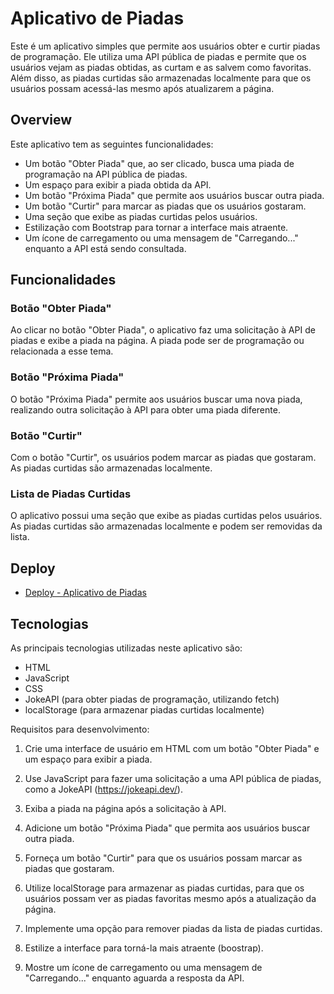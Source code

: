 # Aplicativo de Piadas

Este é um aplicativo simples que permite aos usuários obter e curtir piadas de programação. Ele utiliza uma API pública de piadas e permite que os usuários vejam as piadas obtidas, as curtam e as salvem como favoritas. Além disso, as piadas curtidas são armazenadas localmente para que os usuários possam acessá-las mesmo após atualizarem a página.

## Overview

Este aplicativo tem as seguintes funcionalidades:

- Um botão "Obter Piada" que, ao ser clicado, busca uma piada de programação na API pública de piadas.
- Um espaço para exibir a piada obtida da API.
- Um botão "Próxima Piada" que permite aos usuários buscar outra piada.
- Um botão "Curtir" para marcar as piadas que os usuários gostaram.
- Uma seção que exibe as piadas curtidas pelos usuários.
- Estilização com Bootstrap para tornar a interface mais atraente.
- Um ícone de carregamento ou uma mensagem de "Carregando..." enquanto a API está sendo consultada.

## Funcionalidades

### Botão "Obter Piada"

Ao clicar no botão "Obter Piada", o aplicativo faz uma solicitação à API de piadas e exibe a piada na página. A piada pode ser de programação ou relacionada a esse tema.

### Botão "Próxima Piada"

O botão "Próxima Piada" permite aos usuários buscar uma nova piada, realizando outra solicitação à API para obter uma piada diferente.

### Botão "Curtir"

Com o botão "Curtir", os usuários podem marcar as piadas que gostaram. As piadas curtidas são armazenadas localmente.

### Lista de Piadas Curtidas

O aplicativo possui uma seção que exibe as piadas curtidas pelos usuários. As piadas curtidas são armazenadas localmente e podem ser removidas da lista.

## Deploy

* [Deploy - Aplicativo de Piadas]()

## Tecnologias

As principais tecnologias utilizadas neste aplicativo são:

- HTML
- JavaScript
- CSS
- JokeAPI (para obter piadas de programação, utilizando fetch)
- localStorage (para armazenar piadas curtidas localmente)

Requisitos para desenvolvimento:

1. Crie uma interface de usuário em HTML com um botão "Obter Piada" e um espaço para exibir a piada.

2. Use JavaScript para fazer uma solicitação a uma API pública de piadas, como a JokeAPI (https://jokeapi.dev/).

3. Exiba a piada na página após a solicitação à API.

4. Adicione um botão "Próxima Piada" que permita aos usuários buscar outra piada.

5. Forneça um botão "Curtir" para que os usuários possam marcar as piadas que gostaram.

6. Utilize localStorage para armazenar as piadas curtidas, para que os usuários possam ver as piadas favoritas mesmo após a atualização da página.

7. Implemente uma opção para remover piadas da lista de piadas curtidas.

8. Estilize a interface para torná-la mais atraente (boostrap).

9. Mostre um ícone de carregamento ou uma mensagem de "Carregando..." enquanto aguarda a resposta da API.